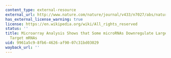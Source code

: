 ```yaml
---
content_type: external-resource
external_url: http://www.nature.com/nature/journal/v433/n7027/abs/nature03315.html
has_external_license_warning: true
license: https://en.wikipedia.org/wiki/All_rights_reserved
status: ''
title: Microarray Analysis Shows that Some microRNAs Downregulate Large Numbers of
  Target mRNAs
uid: 9961a5c9-8fb6-4626-af90-07c31bd03029
wayback_url: ''
---
```

